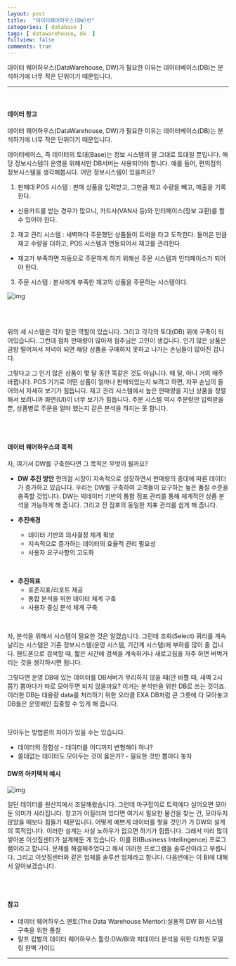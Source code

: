 ```yaml
---
layout: post
title:  "데이터웨어하우스(DW)란"
categories: [ database ]
tags: [ datawarehouse, dw  ]
fullview: false
comments: true
---
```




데이터 웨어하우스(DataWarehouse, DW)가 필요한 이유는 데이터베이스(DB)는 분석하기에 너무 작은 단위이기 때문입니다.

---

<br/>



#### 데이터 창고

데이터 웨어하우스(DataWarehouse, DW)가 필요한 이유는 데이터베이스(DB)는 분석하기에 너무 작은 단위이기 때문입니다.

데이터베이스, 즉 데이터의 토대(Base)는 정보 시스템의 말 그대로 토대일 뿐입니다. 해당 정보시스템이 운영을 위해서만 DB서버는 사용되어야 합니다. 예를 들어, 편의점의 정보시스템을 생각해봅시다. 어떤 정보시스템이 있을까요?

1. 판매대 POS 시스템
: 판매 상품을 입력받고, 그만큼 재고 수량을 빼고, 매출을 기록한다.
- 신용카드를 받는 경우가 많으니, 카드사(VAN사 등)와 인터페이스(정보 교환)를 할 수 있어야 한다.

2. 재고 관리 시스템
: 새벽마다 주문했던 상품들이 트럭을 타고 도착한다. 들어온 만큼 재고 수량을 더하고, POS 시스템과 연동되어서 재고를 관리한다.
- 재고가 부족하면 자동으로 주문하게 하기 위해선 주문 시스템과 인터페이스가 되어야 한다.

3. 주문 시스템
: 본사에게 부족한 재고의 상품을 주문하는 시스템이다.



![img](https://t1.daumcdn.net/thumb/R1280x0.fjpg/?fname=http://t1.daumcdn.net/brunch/service/user/1F9Q/image/L06se3W25686H9WUugRcyuSnUuo.jpg)

<br/>

<br/>

위의 세 시스템은 각자 맡은 역할이 있습니다. 그리고 각각의 토대(DB) 위에 구축이 되어있습니다. 그런데 점차 판매량이 많아져 점주님은 고민이 생깁니다. 인기 많은 상품은 금방 떨어져서 저녁이 되면 해당 상품을 구매하지 못하고 나가는 손님들이 많아진 겁니다.

그렇다고 그 인기 많은 상품이 몇 달 동안 똑같은 것도 아닙니다. 매 달, 아니 거의 매주 바뀝니다. POS 기기로 어떤 상품이 얼마나 판매되었는지 보려고 하면, 자꾸 손님이 들어와서 자세히 보기가 힘듭니다. 재고 관리 시스템에서 높은 판매량을 지닌 상품을 정렬해서 보려니까 화면(UI)이 너무 보기가 힘듭니다. 주문 시스템 역시 주문량만 입력받을 뿐, 상품별로 주문을 얼마 했는지 같은 분석을 하지는 못 합니다.

<br/><br/>

#### 데이터 웨어하우스의 목적

자, 여기서 DW를 구축한다면 그 목적은 무엇이 될까요?

- **DW 추진 방안**
  편의점 시장이 지속적으로 성장하면서 판매량의 증대에 따른 데이터가 증가하고 있습니다. 우리는 DW를 구축하여 고객들이 요구하는 높은 품질 수준을 충족할 것입니다. DW는 빅데이터 기반의 통합 점포 관리를 통해 체계적인 상품 분석을 가능하게 해 줍니다. 그리고 전 점포의 동일한 지표 관리를 쉽게 해 줍니다.

- **추진배경**
  - 데이터 기반의 의사결정 체계 확보
  - 지속적으로 증가하는 데이터의 효율적 관리 필요성
  - 사용자 요구사항의 고도화

<br/>

- **추진목표**
  - 표준지표/리포트 제공
  - 통합 분석을 위한 데이터 체계 구축
  - 사용자 중심 분석 체계 구축

<br/>

자, 분석을 위해서 시스템이 필요한 것은 알겠습니다. 그런데 조회(Select) 쿼리를 계속 날리는 시스템은 기존 정보시스템(운영 시스템, 기간계 시스템)에 부하를 많이 줄 겁니다. 핸드폰으로 검색할 때, 짧은 시간에 검색을 계속하거나 새로고침을 자주 하면 버벅거리는 것을 생각하시면 됩니다.


그렇다면 운영 DB에 있는 데이터를 DB서버가 무리하지 않을 때(안 바쁠 때, 새벽 2시쯤?) 뽑아다가 따로 모아두면 되지 않을까요? 이거는 분석만을 위한 DB로 쓰는 것이죠. 이러한 DB는 대용량 data를 처리하기 위한 오라클 EXA DB처럼 큰 그릇에 다 모아놓고 DB들은 운영에만 집중할 수 있게 해 줍니다.

<br/>

모아두는 방법론의 차이가 있을 수는 있습니다.
- 데이터의 정합성 - 데이터를 어디까지 변형해야 하나?
- 쓸데없는 데이터도 모아두는 것이 옳은가? - 필요한 것만 뽑아다 놓자



#### DW의 아키텍처 예시

![img](https://t1.daumcdn.net/thumb/R1280x0.fjpg/?fname=http://t1.daumcdn.net/brunch/service/user/1F9Q/image/1OvdaZx9MYLoaJ8oIx4Gr64kjAY.jpg)



일단 데이터를 원산지에서 조달해왔습니다. 그런데 마구잡이로 트럭에다 실어오면 모아둔 의미가 사라집니다. 창고가 어질러져 있다면 여기서 필요한 물건을 찾는 건, 모아두지 않았을 때보다 힘들기 때문입니다. 어떻게 예쁘게 데이터를 쌓을 것인가 가 DW의 설계의 목적입니다. 이러한 설계는 사실 노하우가 없으면 하기가 힘듭니다. 그래서 미리 많이 쌓아본 이삿짐센터가 설계해둔 게 있습니다. 이를 BI(Business Intellingence) 프로그램이라고 합니다. 문제를 해결해주었다고 해서 이러한 프로그램을 솔루션이라고 부릅니다. 그리고 이삿짐센터와 같은 업체를 솔루션 업체라고 합니다. 다음번에는 이 BI에 대해서 알아보겠습니다.

<br/>

<br/>

#### 참고

- 데이터 웨어하우스 멘토(The Data Warehouse Mentor):실용적 DW BI 시스템 구축을 위한 통찰
- 랄프 킴벌의 데이터 웨어하우스 툴킷:DW/BI와 빅데이터 분석을 위한 다차원 모델링 완벽 가이드

---




